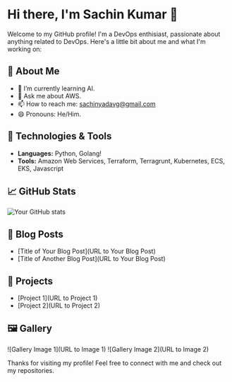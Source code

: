 # Hi there, I'm Sachin Kumar 👋

Welcome to my GitHub profile! I'm a DevOps enthisiast, passionate about anything related to DevOps. Here's a little bit about me and what I'm working on:

## 🚀 About Me
- 🌱 I’m currently learning AI.
- 💬 Ask me about AWS.
- 📫 How to reach me: sachinyadavg@gmail.com
- 😄 Pronouns: He/Him.

## 🔧 Technologies & Tools
- **Languages:** Python, Golang!
- **Tools:** Amazon Web Services, Terraform, Terragrunt, Kubernetes, ECS, EKS, Javascript

## 📈 GitHub Stats
![Your GitHub stats](https://github-readme-stats.vercel.app/api?username=sachink100&show_icons=true&hide_title=false)

## 📝 Blog Posts
- [Title of Your Blog Post](URL to Your Blog Post)
- [Title of Another Blog Post](URL to Your Blog Post)

## 📂 Projects
- [Project 1](URL to Project 1)
- [Project 2](URL to Project 2)

## 🖼️ Gallery
![Gallery Image 1](URL to Image 1)
![Gallery Image 2](URL to Image 2)

Thanks for visiting my profile! Feel free to connect with me and check out my repositories.

